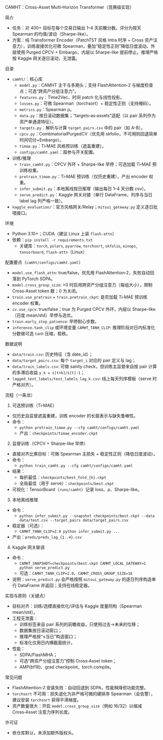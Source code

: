 CAMHT：Cross-Asset Multi‑Horizon Transformer（竞赛级实现）

简介
- 任务：对 400+ 目标在每个交易日输出 1–4 天前瞻分数。评分为按天 Spearman 的均值/波动（Sharpe-like）。
- 方案：纯 Transformer Encoder（PatchTST 风格 Intra 时序 + Cross 资产注意力），训练直接优化可微 Spearman，叠加“稳定性正则”降低日度波动。外层使用 Purged CPCV + Embargo，内层以 Sharpe-like 提前停止。推理严格按 Kaggle 网关逐日滚动，无泄露。

目录
- `camht/`：核心库
  - `model.py`：CAMHT 主干与多期头；支持 FlashAttention‑2 与梯度检查点；可选“跨资产分组注意力”。
  - `features.py`：Time2Vec、时间 patch 化与线性投影。
  - `losses.py`：可微 Spearman（torchsort）+ 稳定性正则（支持掩码）。
  - `metrics.py`：Spearman ρ。
  - `data.py`：按日滚动数据集；“targets‑as‑assets”适配（以 pair 系列作为资产单通道特征）。
  - `targets.py`：解析与计算 `target_pairs.csv` 中的 pair（如 A-B）。
  - `cpcv.py`：CombinatorialPurgedCV（优先用 skfolio，不可用则回退简单时间切分+Embargo）。
  - `timae.py`：Ti‑MAE 风格预训练（遮盖重建）。
  - `configs/camht.yaml`：超参与开关配置。
- 训练/推理
  - `train_camht.py`：CPCV 外环 + Sharpe-like 早停；可选加载 Ti‑MAE 预训练权重。
  - `pretrain_timae.py`：Ti‑MAE 预训练（仅历史重建），产出 encoder 权重。
  - `infer_submit.py`：本地离线按日推理（输出每日 1–4 天分数 csv）。
  - `serve_predict.py`：Kaggle 网关对接（单行 DataFrame，列序与当日 label lag 列严格一致）。
- `kaggle_evaluation/`：官方风格网关/Relay；`mitsui_gateway.py` 定义逐日批喂接口。

环境
- Python 3.10+；CUDA（建议 Linux 上装 `flash-attn`）
- 依赖：`pip install -r requirements.txt`
  - 关键库：`torch`, `polars`, `pyarrow`, `torchsort`, `skfolio`, `einops`, `tensorboard`, `flash-attn`（Linux）

配置要点（`camht/configs/camht.yaml`）
- `model.use_flash_attn`: true/false，优先用 FlashAttention‑2，失败自动回落到 PyTorch SDPA。
- `model.cross_group_size`: >0 时启用跨资产分组注意力（每组大小），限制 Cross‑Asset token 数；0 为关闭。
- `train.use_pretrain` + `train.pretrain_ckpt`: 是否加载 Ti‑MAE 预训练 encoder 权重。
- `cv.use_cpcv`: true/false；true 为 Purged CPCV 外环，内层以 Sharpe-like（日度 mean/std）早停与选优。
- `train.early_stop_patience`: 早停耐心步数。
- `inference.tanh_clip` 或环境变量 `CAMHT_TANH_CLIP`: 推理阶段对日内标准化分数做可选 `tanh` 压缩，稳秩。

数据说明
- `data/train.csv`: 历史特征（含 date_id）；
- `data/target_pairs.csv`: 每个 `target_i` 对应的 pair 定义与 lag；
- `data/train_labels.csv`: 可做 sanity check，但训练主监督来自按 pair 计算的多滞后收益 `y_k = s[t+k]/s[t]-1`；
- `lagged_test_labels/test_labels_lag_k.csv`: 线上每天列序模板（serve 时严格对齐）。

流程（一条龙）
1) 可选预训练（Ti‑MAE）
- 仅历史自监督遮盖重建，训练 encoder 的长窗表示与缺失鲁棒性。
- 命令：
  - `python pretrain_timae.py --cfg camht/configs/camht.yaml`
  - 产出：`checkpoints/timae_encoder.ckpt`

2) 监督训练（CPCV + Sharpe-like 早停）
- 直接对齐比赛目标：可微 Spearman 主损失 + 稳定性正则（降低日度波动）。
- 命令：
  - `python train_camht.py --cfg camht/configs/camht.yaml`
- 结果：
  - 每折最佳：`checkpoints/best_fold_{k}.ckpt`
  - 全局最佳（用于 serve）：`checkpoints/best.ckpt`
- 可视化：TensorBoard（`runs/camht`）记录 loss、ρ、Sharpe-like。

3) 本地离线推理
- 命令：
  - `python infer_submit.py --snapshot checkpoints/best.ckpt --data data/test.csv --target_pairs data/target_pairs.csv`
- 稳定器（可选）：
  - `CAMHT_TANH_CLIP=2.0 python infer_submit.py ...`
- 产出：`preds/preds_lag_{1..4}.csv`

4) Kaggle 网关联调
- 命令：
  - `CAMHT_SNAPSHOT=checkpoints/best.ckpt CAMHT_LOCAL_GATEWAY=1 python serve_predict.py`
  - 可选：`CAMHT_TANH_CLIP=2.0`、`CAMHT_CROSS_GROUP_SIZE=16`
- 说明：`serve_predict.py` 会严格按照 `mitsui_gateway.py` 的逐日列序构造单行 DataFrame 并返回；支持在线稳定器。

实现与原则（关键点）
- 目标对齐：训练/选模直接优化/评估与 Kaggle 度量同构（Spearman mean/std）。
- 工程无泄露：
  - 训练标签来自 pair 系列的前瞻收益，只使用过去→未来的位移；
  - 数据集按日滚动窗口；
  - 推理严格按“≤当日”构造窗口；
  - 标准化仅用日内横截面统计。
- 性能：
  - SDPA/FlashMHA；
  - 可选“跨资产分组注意力”控制 Cross‑Asset token；
  - AMP(bf16)、grad checkpoint、torch.compile。

常见问题
- FlashAttention‑2 安装失败：自动回退到 SDPA，性能稍降但功能完整。
- `torchsort` 不可用：损失退化为非严格可微的硬排序 Spearman（会告警），建议安装 `torchsort` 获得平滑梯度。
- 资产数量很大：开启 `model.cross_group_size`（例如 16/32）以缩减 Cross‑Asset 注意力序列长度。

许可证
- 依仓库默认，未添加额外版权头。

